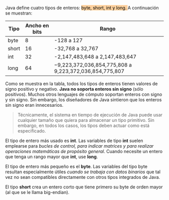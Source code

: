 Java define cuatro tipos de enteros: <mark style="background: #FFB86CA6;">byte, short, int y long. </mark>A continuación se muestran:

| Tipo  | Ancho en bits | Rango                          |
| ----- | ------------- | ------------------------------ |
| byte  | 8             | -128 a 127                     |
| short | 16            | -32,768 a 32,767               |
| int   | 32            | -2,147,483,648 a 2,147,483,647 |
| long  | 64            | −9,223,372,036,854,775,808 a 9,223,372,036,854,775,807                               |

Como se muestra en la tabla, todos los tipos de enteros tienen valores de signo positivo y negativo. **Java no soporta enteros sin signo** (sólo positivos). Muchos otros lenguajes de cómputo soportan enteros con signo y sin signo. Sin embargo, los diseñadores de Java sintieron que los enteros sin signo eran innecesarios.

> Técnicamente, el sistema en tiempo de ejecución de Java puede usar cualquier tamaño que quiera para almacenar un tipo primitivo. Sin embargo, en todos los casos, los tipos deben actuar como está especificado.

El tipo de entero más usado es **int**. Las variables de tipo **int** suelen emplearse para _bucles de control, para indicar matrices y para realizar operaciones matemáticas de propósito general_. Cuando necesite un entero que tenga un rango mayor que **int**, use **long**.

El tipo de entero más pequeño es el **byte**. Las variables del tipo byte resultan especialmente útiles _cuando se trabaja con datos binarios_ que tal vez no sean compatibles directamente con otros tipos integrados de Java. 

El tipo **short** crea un entero corto que tiene primero su byte de orden mayor (al que se le llama big-endian).